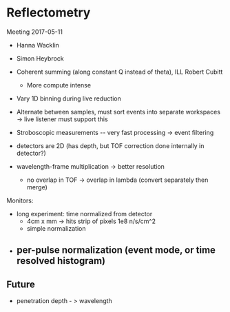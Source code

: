 # Reflectometry

Meeting 2017-05-11
- Hanna Wacklin
- Simon Heybrock


- Coherent summing (along constant Q instead of theta), ILL Robert Cubitt
  - More compute intense
  
- Vary 1D binning during live reduction

- Alternate between samples, must sort events into separate workspaces -> live listener must support this

- Stroboscopic measurements -- very fast processing -> event filtering

- detectors are 2D (has depth, but TOF correction done internally in detector?)

- wavelength-frame multiplication -> better resolution
  - no overlap in TOF -> overlap in lambda (convert separately then merge)

Monitors:
- long experiment: time normalized from detector
  - 4cm x mm -> hits strip of pixels 1e8 n/s/cm^2
  - simple normalization
- per-pulse normalization (event mode, or time resolved histogram)
  - 

## Future

- penetration depth - > wavelength
